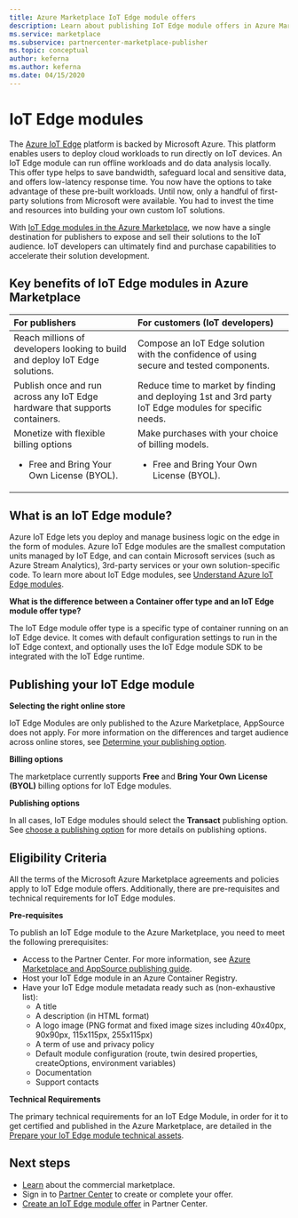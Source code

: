 ```yaml
---
title: Azure Marketplace IoT Edge module offers 
description: Learn about publishing IoT Edge module offers in Azure Marketplace.
ms.service: marketplace
ms.subservice: partnercenter-marketplace-publisher
ms.topic: conceptual
author: keferna
ms.author: keferna
ms.date: 04/15/2020
---
```


# IoT Edge modules

The [Azure IoT Edge](https://azure.microsoft.com/services/iot-edge/) platform is backed by Microsoft Azure.  This platform enables users to deploy cloud workloads to run directly on IoT devices.  An IoT Edge module can run offline workloads and do data analysis locally. This offer type helps to save bandwidth, safeguard local and sensitive data, and offers low-latency response time.  You now have the options to take advantage of these pre-built workloads. Until now, only a handful of first-party solutions from Microsoft were available.  You had to invest the time and resources into building your own custom IoT solutions.

With [IoT Edge modules in the Azure Marketplace](https://azuremarketplace.microsoft.com/marketplace/apps/category/internet-of-things?page=1), we now have a single destination for publishers to expose and sell their solutions to the IoT audience. IoT developers can ultimately find and purchase capabilities to accelerate their solution development.  

## Key benefits of IoT Edge modules in Azure Marketplace

| **For publishers**    | **For customers (IoT developers)**  |
| :------------------- | :-------------------|
| Reach millions of developers looking to build and deploy IoT Edge solutions.  | Compose an IoT Edge solution with the confidence of using secure and tested components. |
| Publish once and run across any IoT Edge hardware that supports containers. | Reduce time to market by finding and deploying 1st and 3rd party IoT Edge modules for specific needs. |
| Monetize with flexible billing options <ul> <li> Free and Bring Your Own License (BYOL). </li> </ul> | Make purchases with your choice of billing models. <ul> <li> Free and Bring Your Own License (BYOL). </li> </ul> |

## What is an IoT Edge module?

Azure IoT Edge lets you deploy and manage business logic on the edge in the form of modules. Azure IoT Edge modules are the smallest computation units managed by IoT Edge, and can contain Microsoft services (such as Azure Stream Analytics), 3rd-party services or your own solution-specific code. To learn more about IoT Edge modules, see [Understand Azure IoT Edge modules](../iot-edge/iot-edge-modules.md).

**What is the difference between a Container offer type and an IoT Edge module offer type?**

The IoT Edge module offer type is a specific type of container running on an IoT Edge device. It comes with default configuration settings to run in the IoT Edge context, and optionally uses the IoT Edge module SDK to be integrated with the IoT Edge runtime.

## Publishing your IoT Edge module

**Selecting the right online store**

IoT Edge Modules are only published to the Azure Marketplace, AppSource does not apply.  For more information on the differences and target audience across online stores, see [Determine your publishing option](determine-your-listing-type.md).
 
**Billing options**

The marketplace currently supports **Free** and **Bring Your Own License (BYOL)** billing options for IoT Edge modules.
 
**Publishing options**

In all cases, IoT Edge modules should select the **Transact** publishing option.  See [choose a publishing option](determine-your-listing-type.md) for more details on publishing options.  

## Eligibility Criteria

All the terms of the Microsoft Azure Marketplace agreements and policies apply to IoT Edge module offers.  Additionally, there are pre-requisites and technical requirements for IoT Edge modules.  

**Pre-requisites**

To publish an IoT Edge module to the Azure Marketplace, you need to meet the following prerequisites:

- Access to the Partner Center. For more information, see [Azure Marketplace and AppSource publishing guide](marketplace-publishers-guide.md).
- Host your IoT Edge module in an Azure Container Registry. 
- Have your IoT Edge module metadata ready such as (non-exhaustive list): 
    - A title
    - A description (in HTML format)
    - A logo image (PNG format and fixed image sizes including 40x40px, 90x90px, 115x115px, 255x115px)
    - A term of use and privacy policy
    - Default module configuration (route, twin desired properties, createOptions, environment variables)
    - Documentation
    - Support contacts

**Technical Requirements**

The primary technical requirements for an IoT Edge Module, in order for it to get certified and published in the Azure Marketplace, are detailed in the [Prepare your IoT Edge module technical assets](./partner-center-portal/create-iot-edge-module-asset.md).

## Next steps

- [Learn](https://azuremarketplace.microsoft.com/sell) about the commercial marketplace.
- Sign in to [Partner Center](https://partner.microsoft.com/dashboard/account/v3/enrollment/introduction/partnership) to create or complete your offer.
- [Create an IoT Edge module offer](./partner-center-portal/azure-iot-edge-module-creation.md) in Partner Center.
